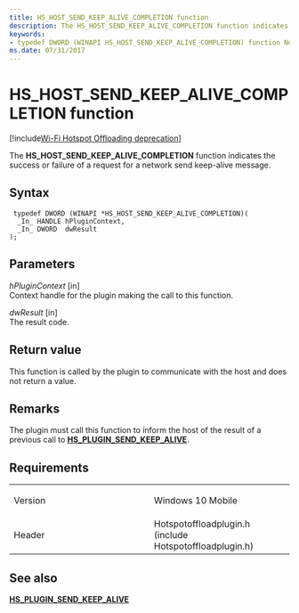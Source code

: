 ```yaml
---
title: HS_HOST_SEND_KEEP_ALIVE_COMPLETION function
description: The HS_HOST_SEND_KEEP_ALIVE_COMPLETION function indicates the success or failure of a request for a network send keep-alive message.
keywords: 
- typedef DWORD (WINAPI HS_HOST_SEND_KEEP_ALIVE_COMPLETION) function Network Drivers Starting with Windows Vista
ms.date: 07/31/2017
---
```


# HS\_HOST\_SEND\_KEEP\_ALIVE\_COMPLETION function

[!include[Wi-Fi Hotspot Offloading deprecation](../includes/wi-fi-hotspot-offloading-deprecation.md)]


The **HS\_HOST\_SEND\_KEEP\_ALIVE\_COMPLETION** function indicates the success or failure of a request for a network send keep-alive message.

## Syntax

```ManagedCPlusPlus
 typedef DWORD (WINAPI *HS_HOST_SEND_KEEP_ALIVE_COMPLETION)(
  _In_ HANDLE hPluginContext,
  _In_ DWORD  dwResult
);
```

## Parameters

*hPluginContext* \[in\]  
Context handle for the plugin making the call to this function.

*dwResult* \[in\]  
The result code.

## Return value

This function is called by the plugin to communicate with the host and does not return a value.

## Remarks

The plugin must call this function to inform the host of the result of a previous call to [**HS\_PLUGIN\_SEND\_KEEP\_ALIVE**](hs-plugin-send-keep-alive.md).

## Requirements

<table>
<colgroup>
<col width="50%" />
<col width="50%" />
</colgroup>
<tbody>
<tr class="odd">
<td><p>Version</p></td>
<td><p>Windows 10 Mobile</p></td>
</tr>
<tr class="even">
<td><p>Header</p></td>
<td>Hotspotoffloadplugin.h (include Hotspotoffloadplugin.h)</td>
</tr>
</tbody>
</table>

## See also


[**HS\_PLUGIN\_SEND\_KEEP\_ALIVE**](hs-plugin-send-keep-alive.md)

 

 





